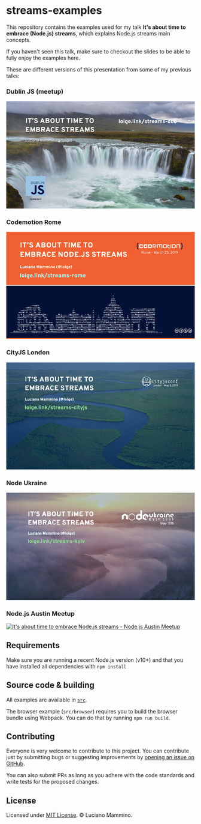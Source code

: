 # streams-examples

This repository contains the examples used for my talk **It's about time to embrace (Node.js) streams**,
which explains Node.js streams main concepts.

If you haven't seen this talk, make sure to checkout the slides to be able to fully
enjoy the examples here.

These are different versions of this presentation from some of my previous talks:

### Dublin JS (meetup)

[![It's about time to embrace streams - Dublin JS](./images/cover-dublin.png)](https://loige.link/streams-dub)

### Codemotion Rome

[![It's about time to embrace Node.js streams - Codemotion Rome](./images/cover-rome.png)](https://loige.link/streams-rome)

### CityJS London

[![It's about time to embrace streams - CityJS London](./images/cover-london.png)](https://loige.link/streams-cityjs)

### Node Ukraine

[![It's about time to embrace streams - Node Ukraine Kyiv](./images/cover-kyiv.png)](https://loige.link/streams-kyiv)

### Node.js Austin Meetup

[![It's about time to embrace Node.js streams - Node.js Austin Meetup](./images/cover-austin.png)](https://loige.link/streams-austin)

## Requirements

Make sure you are running a recent Node.js version (v10+) and that you have installed
all dependencies with `npm install`

## Source code & building

All examples are available in [`src`](./src).

The browser example (`src/browser`) requires you to build the browser bundle using
Webpack. You can do that by running `npm run build`.

## Contributing

Everyone is very welcome to contribute to this project. You can contribute just by submitting bugs or
suggesting improvements by [opening an issue on GitHub](https://github.com/lmammino/streams-examples/issues).

You can also submit PRs as long as you adhere with the code standards and write tests for the proposed changes.

## License

Licensed under [MIT License](LICENSE). © Luciano Mammino.
